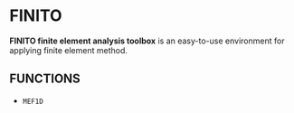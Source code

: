 # FINITO

**FINITO finite element analysis toolbox** is an easy-to-use environment for applying finite element method.

## FUNCTIONS

* ```MEF1D```